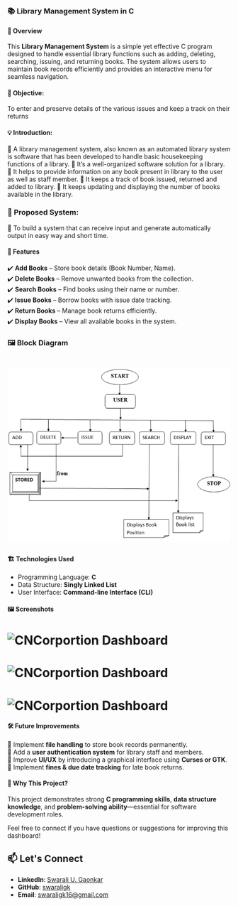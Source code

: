 ### 📚 Library Management System in C  

#### 🚀 Overview  
This **Library Management System** is a simple yet effective C program designed to handle essential library functions such as adding, deleting, searching, issuing, and returning books. The system allows users to maintain book records efficiently and provides an interactive menu for seamless navigation.

#### 📌 Objective:
To enter and preserve details of the various issues and keep a track on their returns

#### 💡 Introduction:
🔹	A library management system, also known as an automated library system is software that has been developed to handle basic housekeeping functions of a library.
🔹	It’s a well-organized software solution for a library.
🔹	It helps to provide information on any book present in library to the user as well as staff member.
🔹 	It keeps a track of book issued, returned and added to library.
🔹	It keeps updating and displaying the number of books available in the library.

### 📝 Proposed System:
🔹	To build a system that can receive input and generate automatically output in easy way and short time.

#### 🎯 Features  
✔️ **Add Books** – Store book details (Book Number, Name).  
✔️ **Delete Books** – Remove unwanted books from the collection.  
✔️ **Search Books** – Find books using their name or number.  
✔️ **Issue Books** – Borrow books with issue date tracking.  
✔️ **Return Books** – Manage book returns efficiently.  
✔️ **Display Books** – View all available books in the system.  

### 🖼️ Block Diagram
# ![LMS_Block_Diagram](LMS_BlockDiagram.png)

#### 🏗️ Technologies Used  
- Programming Language: **C**  
- Data Structure: **Singly Linked List**  
- User Interface: **Command-line Interface (CLI)**  

#### 🖼️ Screenshots  

# ![CNCorportion Dashboard](CNCorportion_Dashboard_Powerbi.png)
# ![CNCorportion Dashboard](CNCorportion_Dashboard_Powerbi.png)
# ![CNCorportion Dashboard](CNCorportion_Dashboard_Powerbi.png)

#### 🛠️ Future Improvements  
🔹 Implement **file handling** to store book records permanently.  
🔹 Add a **user authentication system** for library staff and members.  
🔹 Improve **UI/UX** by introducing a graphical interface using **Curses or GTK**.  
🔹 Implement **fines & due date tracking** for late book returns.  

#### 📌 Why This Project?  
This project demonstrates strong **C programming skills**, **data structure knowledge**, and **problem-solving ability**—essential for software development roles.  

Feel free to connect if you have questions or suggestions for improving this dashboard! 
## 📫 Let's Connect  
- **LinkedIn**: [Swarali U. Gaonkar](https://www.linkedin.com/in/swaraligaonkar/)  
- **GitHub**: [swaraligk](https://github.com/swaraligk)  
- **Email**: swaraligk16@gmail.com  
